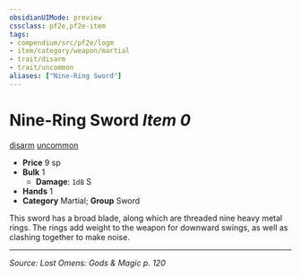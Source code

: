 ```yaml
---
obsidianUIMode: preview
cssclass: pf2e,pf2e-item
tags:
- compendium/src/pf2e/logm
- item/category/weapon/martial
- trait/disarm
- trait/uncommon
aliases: ["Nine-Ring Sword"]
---
```

# Nine-Ring Sword *Item 0*  
[disarm](Reference/Rules/Traits/disarm.md "Disarm Weapon Trait")  [uncommon](uncommon.md "Uncommon Rarity Trait")  

- **Price** 9 sp
- **Bulk** 1
  - **Damage**: `1d8` S
- **Hands** 1
- **Category** Martial; **Group** Sword 

This sword has a broad blade, along which are threaded nine heavy metal rings. The rings add weight to the weapon for downward swings, as well as clashing together to make noise.


---
*Source: Lost Omens: Gods & Magic p. 120*